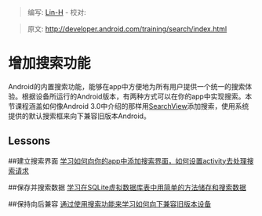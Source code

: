 > 编写: [Lin-H](https://github.com/Lin-H) - 校对:

> 原文: <http://developer.android.com/training/search/index.html>

# 增加搜索功能

Android的内置搜索功能，能够在app中方便地为所有用户提供一个统一的搜索体验。根据设备所运行的Android版本，有两种方式可以在你的app中实现搜索。本节课程涵盖如何像Android 3.0中介绍的那样用[SearchView](http://developer.android.com/reference/android/widget/SearchView.html)添加搜索，使用系统提供的默认搜索框来向下兼容旧版本Android。

## Lessons

##建立搜索界面
[学习如何向你的app中添加搜索界面，如何设置activity去处理搜索请求](setup.html)

##保存并搜索数据
[学习在SQLite虚拟数据库表中用简单的方法储存和搜索数据](search.html)

##保持向后兼容
[通过使用搜索功能来学习如何向下兼容旧版本设备](backward-compat.html)
